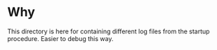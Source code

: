 # Why #
This directory is here for containing different log files from the startup
procedure. Easier to debug this way.
